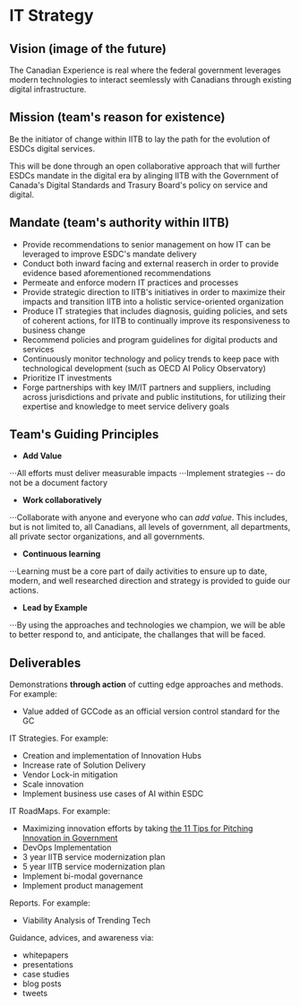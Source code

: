 # IT Strategy 

## Vision (image of the future) 

The Canadian Experience is real where the federal government leverages modern technologies to interact seemlessly with Canadians through existing digital infrastructure.

## Mission (team's reason for existence)

Be the initiator of change within IITB to lay the path for the evolution of ESDCs digital services.

This will be done through an open collaborative approach that will further ESDCs mandate in the digital era by alinging IITB with the Government of Canada's Digital Standards and Trasury Board's policy on service and digital.

## Mandate (team's authority within IITB)

- Provide recommendations to senior management on how IT can be leveraged to improve ESDC's mandate delivery 
- Conduct both inward facing and external reaserch in order to provide evidence based aforementioned recommendations 
- Permeate and enforce modern IT practices and processes 
- Provide strategic direction to IITB's initiatives in order to maximize their impacts and transition IITB into a holistic service-oriented organization
- Produce IT strategies that includes diagnosis, guiding policies, and sets of coherent actions, for IITB to continually improve its responsiveness to business change
- Recommend policies and program guidelines for digital products and services
- Continuously monitor technology and policy trends to keep pace with technological development (such as OECD AI Policy Observatory)
- Prioritize IT investments
- Forge partnerships with key IM/IT partners and suppliers, including across jurisdictions and private and public institutions, for utilizing their expertise and knowledge to meet service delivery goals

## Team's Guiding Principles 

- **Add Value**

⋅⋅⋅All efforts must deliver measurable impacts 
⋅⋅⋅Implement strategies -- do not be a document factory 

- **Work collaboratively**

⋅⋅⋅Collaborate with anyone and everyone who can _add value_. This includes, but is not limited to, all Canadians, all levels of government, all departments, all private sector organizations, and all governments. 

- **Continuous learning**

⋅⋅⋅Learning must be a core part of daily activities to ensure up to date, modern, and well researched direction and strategy is provided to guide our actions. 

- **Lead by Example**

⋅⋅⋅By using the approaches and technologies we champion, we will be able to better respond to, and anticipate, the challanges that will be faced. 

## Deliverables

Demonstrations **through action** of cutting edge approaches and methods. For example:
- Value added of GCCode as an official version control standard for the GC

IT Strategies. For example:
- Creation and implementation of Innovation Hubs
- Increase rate of Solution Delivery 
- Vendor Lock-in mitigation
- Scale innovation
- Implement business use cases of AI within ESDC

 IT RoadMaps. For example:
- Maximizing innovation efforts by taking [the 11 Tips for Pitching Innovation in Government](https://medium.com/gc-entrepreneur/11-tips-for-pitching-innovation-in-government-9fceac5a3c9)
- DevOps Implementation 
- 3 year IITB service modernization plan
- 5 year IITB service modernization plan
- Implement bi-modal governance
- Implement product management

Reports. For example:
- Viability Analysis of Trending Tech

Guidance, advices, and awareness via:
- whitepapers
- presentations
- case studies
- blog posts
- tweets
